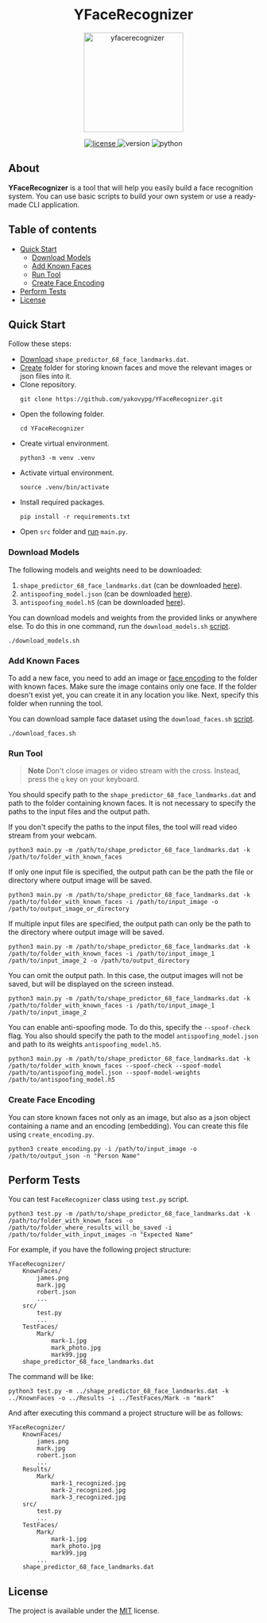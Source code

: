 <h1 align="center">YFaceRecognizer</h1>
<p align="center">
  <img alt="yfacerecognizer" height="200" src="https://i.giphy.com/media/v1.Y2lkPTc5MGI3NjExaGx5MzgxbHdjNXRkZ3Ywb3VmdjI0emN5ODMza3VoNHJsenM5cXFpMCZlcD12MV9pbnRlcm5hbF9naWZfYnlfaWQmY3Q9Zw/TB10Kv09bURxgLnsPX/giphy.gif" />
</p>

<p align="center">
  <a href="https://github.com/yakovypg/YFaceRecognizer/blob/main/LICENSE">
    <img src="https://img.shields.io/badge/License-MIT-darkyellow.svg" alt="license" />
  </a>
  <img src="https://img.shields.io/badge/Version-1.0.0-red.svg" alt="version" />
  <img src="https://img.shields.io/badge/Python-3.11-blue" alt="python" />
</p>

## About
**YFaceRecognizer** is a tool that will help you easily build a face recognition system. You can use basic scripts to build your own system or use a ready-made CLI application.

## Table of contents
*    [Quick Start](#quick-start)
     * [Download Models](#download-models)
     * [Add Known Faces](#add-known-faces)
     * [Run Tool](#run-tool)
     * [Create Face Encoding](#create-face-encoding)
*    [Perform Tests](#perform-tests)
*    [License](#license)

## Quick Start
Follow these steps:
- [Download](#download-model) `shape_predictor_68_face_landmarks.dat`.
- [Create](#add-known-faces) folder for storing known faces and move the relevant images or json files into it.
- Clone repository.
    ```
    git clone https://github.com/yakovypg/YFaceRecognizer.git
    ```
- Open the following folder.
    ```
    cd YFaceRecognizer
    ```
- Create virtual environment.
    ```
    python3 -m venv .venv
    ```
- Activate virtual environment.
    ```
    source .venv/bin/activate
    ```
- Install required packages.
    ```
    pip install -r requirements.txt
    ```
- Open `src` folder and [run](#run-tool) `main.py`.

### Download Models
The following models and weights need to be downloaded:
1. `shape_predictor_68_face_landmarks.dat` (can be downloaded [here](https://github.com/davisking/dlib-models)).
2. `antispoofing_model.json` (can be downloaded [here](https://github.com/prabhat-123/Face_Antispoofing_System/tree/main/antispoofing_models)).
3. `antispoofing_model.h5` (can be downloaded [here](https://github.com/prabhat-123/Face_Antispoofing_System/tree/main/antispoofing_models)).

You can download models and weights from the provided links or anywhere else. To do this in one command, run the `download_models.sh` [script](download_models.sh).

```
./download_models.sh
```

### Add Known Faces
To add a new face, you need to add an image or [face encoding](#create-face-encoding) to the folder with known faces. Make sure the image contains only one face. If the folder doesn't exist yet, you can create it in any location you like. Next, specify this folder when running the tool.

You can download sample face dataset using the `download_faces.sh` [script](download_faces.sh).

```
./download_faces.sh
```

### Run Tool
> **Note**
> Don't close images or video stream with the cross. Instead, press the `q` key on your keyboard.

You should specify path to the `shape_predictor_68_face_landmarks.dat` and path to the folder containing known faces. It is not necessary to specify the paths to the input files and the output path.

If you don't specify the paths to the input files, the tool will read video stream from your webcam.

```
python3 main.py -m /path/to/shape_predictor_68_face_landmarks.dat -k /path/to/folder_with_known_faces
```

If only one input file is specified, the output path can be the path the file or directory where output image will be saved.

```
python3 main.py -m /path/to/shape_predictor_68_face_landmarks.dat -k /path/to/folder_with_known_faces -i /path/to/input_image -o /path/to/output_image_or_directory
```

If multiple input files are specified, the output path can only be the path to the directory where output image will be saved.

```
python3 main.py -m /path/to/shape_predictor_68_face_landmarks.dat -k /path/to/folder_with_known_faces -i /path/to/input_image_1 /path/to/input_image_2 -o /path/to/output_directory
```

You can omit the output path. In this case, the output images will not be saved, but will be displayed on the screen instead.

```
python3 main.py -m /path/to/shape_predictor_68_face_landmarks.dat -k /path/to/folder_with_known_faces -i /path/to/input_image_1 /path/to/input_image_2
```

You can enable anti-spoofing mode. To do this, specify the `--spoof-check` flag. You also should specify the path to the model `antispoofing_model.json` and path to its weights `antispoofing_model.h5`.

```
python3 main.py -m /path/to/shape_predictor_68_face_landmarks.dat -k /path/to/folder_with_known_faces --spoof-check --spoof-model /path/to/antispoofing_model.json --spoof-model-weights /path/to/antispoofing_model.h5
```

### Create Face Encoding
You can store known faces not only as an image, but also as a json object containing a name and an encoding (embedding). You can create this file using `create_encoding.py`.

```
python3 create_encoding.py -i /path/to/input_image -o /path/to/output_json -n "Person Name"
```

## Perform Tests
You can test `FaceRecognizer` class using `test.py` script.

```
python3 test.py -m /path/to/shape_predictor_68_face_landmarks.dat -k /path/to/folder_with_known_faces -o /path/to/folder_where_results_will_be_saved -i /path/to/folder_with_input_images -n "Expected Name"
```

For example, if you have the following project structure:
```
YFaceRecognizer/
    KnownFaces/
        james.png
        mark.jpg
        robert.json
        ...
    src/
        test.py
        ...
    TestFaces/
        Mark/
            mark-1.jpg
            mark_photo.jpg
            mark99.jpg
    shape_predictor_68_face_landmarks.dat
```

The command will be like:
```
python3 test.py -m ../shape_predictor_68_face_landmarks.dat -k ../KnownFaces -o ../Results -i ../TestFaces/Mark -n "mark"
```

And after executing this command a project structure will be as follows:
```
YFaceRecognizer/
    KnownFaces/
        james.png
        mark.jpg
        robert.json
        ...
    Results/
        Mark/
            mark-1_recognized.jpg
            mark-2_recognized.jpg
            mark-3_recognized.jpg
    src/
        test.py
        ...
    TestFaces/
        Mark/
            mark-1.jpg
            mark_photo.jpg
            mark99.jpg
        ...
    shape_predictor_68_face_landmarks.dat
```

## License
The project is available under the [MIT](LICENSE) license.

